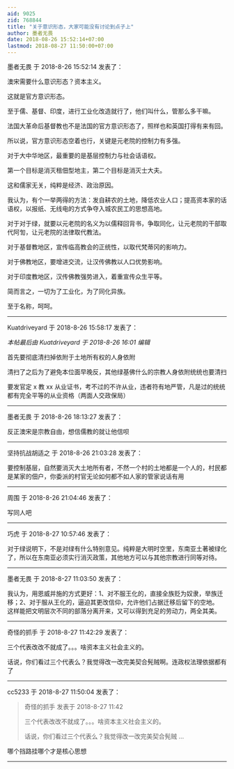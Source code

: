 ```yaml
---
aid: 9025
zid: 768844
title: "关于意识形态，大家可能没有讨论到点子上"
author: 墨者无畏
date: 2018-08-26 15:52:14+07:00
lastmod: 2018-08-27 11:50:00+07:00
---
```


墨者无畏 于 2018-8-26 15:52:14 发表了：

澳宋需要什么意识形态？资本主义。

这就是官方意识形态。

至于儒、基督、印度，进行工业化改造就行了，他们叫什么，管那么多干嘛。

法国大革命后基督教也不是法国的官方意识形态了，照样也和英国打得有来有回。

所以说，官方意识形态空着也行，关键是元老院的控制力有多强。

对于大中华地区，最重要的是基层控制力与社会话语权。

第一个目标是消灭租佃型地主，第二个目标是消灭士大夫。

这和儒家无关，纯粹是经济、政治原因。

我认为，有个一举两得的方法：发自耕农的土地，降低农业人口；提高资本家的话语权，以报纸、无线电的方式争夺入城农民工的思想高地。

对于对于绿，就要以元老院的名义为以儒释回背书，争取同化，让元老院的干部取代阿訇，让元老院的法律取代教法。

对于基督教地区，宣传临高教会的正统性，以取代梵蒂冈的影响力。

对于佛教地区，要增进交流，让汉传佛教以人口优势影响。

对于印度教地区，汉传佛教强势进入，着重宣传众生平等。

简而言之，一切为了工业化，为了同化异族。

至于名称，呵呵。

---

Kuatdriveyard 于 2018-8-26 15:58:17 发表了：

_本帖最后由 Kuatdriveyard 于 2018-8-26 16:01 编辑_

首先要彻底清扫掉依附于土地所有权的人身依附

清扫了之后为了避免本位面早晚反，其他绿基佛什么的宗教人身依附统统也要清扫

要发官定 x 教 xx 从业证书，考不过的不许从业，违者符有地严管，凡是过的统统都有完全平等的从业资格（两面人交政保局）

---

墨者无畏 于 2018-8-26 18:13:27 发表了：

反正澳宋是宗教自由，想信儒教的就让他信呗

---

坚持抗战胡适之 于 2018-8-26 21:03:28 发表了：

要控制基层，自然要消灭大土地所有者，不然一个村的土地都是一个人的，村民都是某家的佃户，你委派的村官无论如何都不如人家的管家说话有用

---

周围 于 2018-8-26 21:04:46 发表了：

写同人吧

---

巧虎 于 2018-8-27 10:57:46 发表了：

对于绿说明下，不是对绿有什么特别意见。纯粹是大明时空里，东南亚土著被绿化了，所以在东南亚必须实行消灭政策，其他地方可以与其他宗教进行同等对待。

---

墨者无畏 于 2018-8-27 11:03:50 发表了：

我认为，用恩威并施的方式更好：1、对不服王化的，直接全族贬为奴隶，举族迁移；2、对于服从王化的，逼迫其更改信仰，允许他们占据迁移后留下的空地。&nbsp; &nbsp; 这样能把文明层次不同的部落分离开来，又可以得到充足的劳动力，两全其美。

---

奇怪的抓手 于 2018-8-27 11:42:29 发表了：

三个代表改改不就成了。。。啥资本主义社会主义的。

话说，你们看过三个代表么？我觉得改一改完美契合髡贼啊。连政权法理依据都有了

---

cc5233 于 2018-8-27 11:50:04 发表了：

> 奇怪的抓手 发表于 2018-8-27 11:42
>
> 三个代表改改不就成了。。。啥资本主义社会主义的。
>
> 话说，你们看过三个代表么？我觉得改一改完美契合髡贼 ...

哪个挡路挂哪个才是核心思想

---
